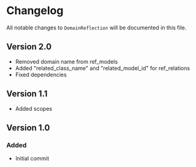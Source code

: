 # Changelog

All notable changes to `DomainReflection` will be documented in this file.

## Version 2.0
- Removed domain name from ref_models
- Added "related_class_name" and "related_model_id" for ref_relations
- Fixed dependencies

## Version 1.1
- Added scopes

## Version 1.0

### Added
- Initial commit
